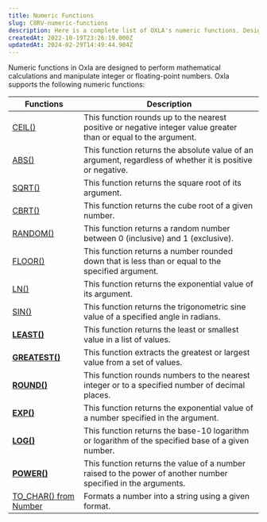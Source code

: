 ```yaml
---
title: Numeric Functions
slug: C8RV-numeric-functions
description: Here is a complete list of OXLA's numeric functions. Designed to perform mathematical calculations, we explain the ten numeric functions in this table.
createdAt: 2022-10-19T23:26:19.000Z
updatedAt: 2024-02-29T14:49:44.984Z
---
```


Numeric functions in Oxla are designed to perform mathematical calculations and manipulate integer or floating-point numbers. Oxla supports the following numeric functions:

| **Functions**                                                      | **Description**                                                                                                     |
| ------------------------------------------------------------------ | ------------------------------------------------------------------------------------------------------------------- |
| [CEIL()](https://docs.oxla.com/ceil)                               | This function rounds up to the nearest positive or negative integer value greater than or equal to the argument.    |
| [ABS()](https://docs.oxla.com/eEkG-abs)                            | This function returns the absolute value of an argument, regardless of whether it is positive or negative.          |
| [SQRT()](https://docs.oxla.com/sqrt)                               | This function returns the square root of its argument.                                                              |
| [CBRT()](https://docs.oxla.com/cbrt)                               | This function returns the cube root of a given number.&#x20;                                                        |
| [RANDOM()](https://docs.oxla.com/random)                           | This function returns a random number between 0 (inclusive) and 1 (exclusive).                                      |
| [FLOOR()](https://docs.oxla.com/floor)                             | This function returns a number rounded down that is less than or equal to the specified argument.&#x20;             |
| [LN()](https://docs.oxla.com/ln)                                   | This function returns the exponential value of its argument.                                                        |
| [SIN()](https://docs.oxla.com/sin)                                 | This function returns the trigonometric sine value of a specified angle in radians.                                 |
| [**LEAST()**](https://docs.oxla.com/least)                         | This function returns the least or smallest value in a list of values.&#x20;                                        |
| [**GREATEST()**](https://docs.oxla.com/greatest)                   | This function extracts the greatest or largest value from a set of values.                                          |
| [**ROUND()**](https://docs.oxla.com/round)                         | This function rounds numbers to the nearest integer or to a specified number of decimal places.                     |
| [**EXP()**](https://docs.oxla.com/exp)                             | This function returns the exponential value of a number specified in the argument.                                  |
| [**LOG()**](https://docs.oxla.com/log)                             | This function returns the base-10 logarithm or logarithm of the specified base of a given number.                   |
| [**POWER()**](https://docs.oxla.com/power)                         | This function returns the value of a number raised to the power of another number specified in the arguments.&#x20; |
| [TO\_CHAR() from Number](https://docs.oxla.com/tochar-from-number) |  Formats a number into a string using a given format.                                                               |


